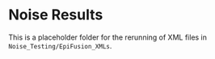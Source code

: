 # Noise Results

This is a placeholder folder for the rerunning of XML files in `Noise_Testing/EpiFusion_XMLs`.